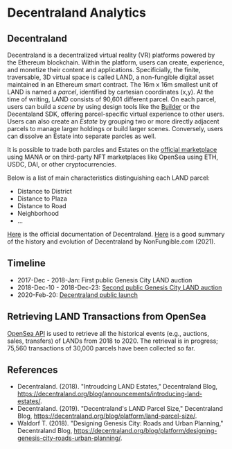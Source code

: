 # Decentraland Analytics

## Decentraland
Decentraland is a decentralized virtual reality (VR) platforms powered by the Ethereum blockchain. Within the platform, users can create, experience, and monetize their content and applications. Specificially, the finite, traversable, 3D virtual space is called LAND, a non-fungible digital asset maintained in an Ethereum smart contract. The 16m x 16m smallest unit of LAND is named a _parcel_, identified by cartesian coordinates (x,y). At the time of writing, LAND consists of 90,601 different parcel. On each parcel, users can build a _scene_ by using design tools like the [Builder](https://builder.decentraland.org/) or the Decentaland SDK, offering parcel-specific virtual experience to other users. Users can also create an _Estate_ by grouping two or more directly adjacent parcels to manage larger holdings or build larger scenes. Conversely, users can dissolve an Estate into separate parcles as well.

It is possible to trade both parcles and Estates on the [official marketplace](https://market.decentraland.org/) using MANA or on third-party NFT marketplaces like OpenSea using ETH, USDC, DAI, or other cryptocurrencies.

Below is a list of main characteristics distinguishing each LAND parcel:
- Distance to District
- Distance to Plaza
- Distance to Road
- Neighborhood
- ...

[Here](https://docs.decentraland.org/decentraland/introduction/) is the official documentation of Decentraland.
[Here](https://nonfungible.com/blog/discovery-of-decentraland?utm_campaign=Weekly%20Newsletter&utm_medium=email&_hsmi=200553779&_hsenc=p2ANqtz-9qmLYq4OxVvb74c0vTQKXxIjKNx6QmgrTu_jEWgcpxIeCXBQG6twHvi2Wpc_xMnX6zVpHL9ORDqQ8u_FPl_OrF6pTq-g&utm_content=200553779&utm_source=hs_email) is a good summary of the history and evolution of Decentraland by NonFungible.com (2021).


## Timeline
- 2017-Dec - 2018-Jan: First public Genesis City LAND auction
- 2018-Dec-10 - 2018-Dec-23: [Second public Genesis City LAND auction](https://decentraland.org/blog/announcements/the-decentraland-land-auction-has-started/)
- 2020-Feb-20: [Decentraland public launch](https://decentraland.org/blog/announcements/decentraland-announces-publich-launch/)


## Retrieving LAND Transactions from OpenSea
[OpenSea API](https://docs.opensea.io/reference/api-overview) is used to retrieve all the historical events (e.g., auctions, sales, transfers) of LANDs from 2018 to 2020. The retrieval is in progress; 75,560 transactions of 30,000 parcels have been collected so far.



## References
- Decentraland. (2018). "Introudcing LAND Estates," Decentraland Blog, https://decentraland.org/blog/announcements/introducing-land-estates/.
- Decentraland. (2019). "Decentraland's LAND Parcel Size," Decentraland Blog, https://decentraland.org/blog/platform/land-parcel-size/.
- Waldorf T. (2018). "Designing Genesis City: Roads and Urban Planning," Decentraland Blog, https://decentraland.org/blog/platform/designing-genesis-city-roads-urban-planning/.
